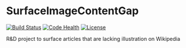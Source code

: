 # SurfaceImageContentGap
[![Build Status](https://travis-ci.org/Commonists/SurfaceImageContentGap.svg?branch=master)](https://travis-ci.org/Commonists/SurfaceImageContentGap)
[![Code Health](https://landscape.io/github/Commonists/SurfaceImageContentGap/master/landscape.svg?style=flat)](https://landscape.io/github/Commonists/SurfaceImageContentGap/master)
[![License](http://img.shields.io/badge/license-MIT-orange.svg?style=flat)](http://opensource.org/licenses/MIT)

R&amp;D project to surface articles that are lacking illustration on Wikipedia
